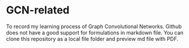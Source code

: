 # GCN-related
To record my learning process of Graph Convolutional Networks.
Github does not have a good support for formulations in markdown file. You can
 clone this repository as a local file folder and preview md file with PDF.
